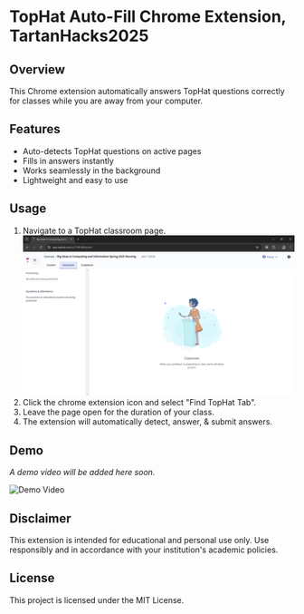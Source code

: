 # TopHat Auto-Fill Chrome Extension, TartanHacks2025

## Overview
This Chrome extension automatically answers TopHat questions correctly for classes while you are away from your computer.

## Features
- Auto-detects TopHat questions on active pages
- Fills in answers instantly
- Works seamlessly in the background
- Lightweight and easy to use

## Usage
1. Navigate to a TopHat classroom page.
![Tophat Photo](tophat_photo.png)
2. Click the chrome extension icon and select "Find TopHat Tab".
3. Leave the page open for the duration of your class.
4. The extension will automatically detect, answer, & submit answers.


## Demo
_A demo video will be added here soon._

![Demo Video](PLACEHOLDER_FOR_VIDEO)

## Disclaimer
This extension is intended for educational and personal use only. Use responsibly and in accordance with your institution's academic policies.

## License
This project is licensed under the MIT License.